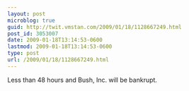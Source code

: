 ```yaml
---
layout: post
microblog: true
guid: http://twit.vmstan.com/2009/01/18/1128667249.html
post_id: 3053007
date: 2009-01-18T13:14:53-0600
lastmod: 2009-01-18T13:14:53-0600
type: post
url: /2009/01/18/1128667249.html
---
```

Less than 48 hours and Bush, Inc. will be bankrupt.
